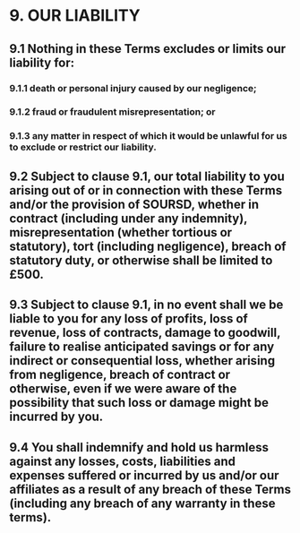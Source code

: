 # 9. OUR LIABILITY

## 9.1 Nothing in these Terms excludes or limits our liability for:

### 9.1.1 death or personal injury caused by our negligence;

### 9.1.2 fraud or fraudulent misrepresentation; or

### 9.1.3 any matter in respect of which it would be unlawful for us to exclude or restrict our liability.

## 9.2 Subject to clause 9.1, our total liability to you arising out of or in connection with these Terms and/or the provision of SOURSD, whether in contract (including under any indemnity), misrepresentation (whether tortious or statutory), tort (including negligence), breach of statutory duty, or otherwise shall be limited to £500.

## 9.3 Subject to clause 9.1, in no event shall we be liable to you for any loss of profits, loss of revenue, loss of contracts, damage to goodwill, failure to realise anticipated savings or for any indirect or consequential loss, whether arising from negligence, breach of contract or otherwise, even if we were aware of the possibility that such loss or damage might be incurred by you.

## 9.4 You shall indemnify and hold us harmless against any losses, costs, liabilities and expenses suffered or incurred by us and/or our affiliates as a result of any breach of these Terms (including any breach of any warranty in these terms).
